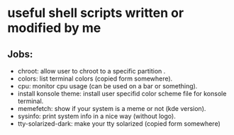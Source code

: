 # useful shell scripts written or modified by me 

## Jobs:

- chroot: allow user to chroot to a specific partition .
- colors: list terminal colors (copied form somewhere).
- cpu: monitor cpu usage (can be used on a bar or something).
- install konsole theme: install user specifid color scheme file for konsole terminal.
- memefetch: show if your system is a meme or not (kde version).
- sysinfo: print system info in a nice way (without logo).
- tty-solarized-dark: make your tty solarized (copied form somewhere)